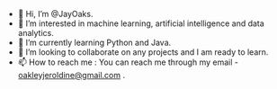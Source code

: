 - 👋 Hi, I’m @JayOaks.
- 👀 I’m interested in machine learning, artificial intelligence and data analytics.
- 🌱 I’m currently learning Python and Java.
- 💞️ I’m looking to collaborate on any projects and I am ready to learn.
- 📫 How to reach me : You can reach me through my email - oakleyjeroldine@gmail.com .

<!---
JayOaks/JayOaks is a ✨ special ✨ repository because its `README.md` (this file) appears on your GitHub profile.
You can click the Preview link to take a look at your changes.
--->
